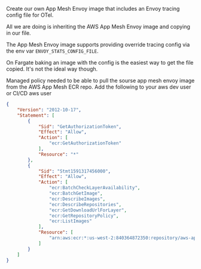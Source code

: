 Create our own App Mesh Envoy image that includes an Envoy tracing config file for OTel.

All we are doing is inheriting the AWS App Mesh Envoy image and copying in our file. 

The App Mesh Envoy image supports providing override tracing config via the env var `ENVOY_STATS_CONFIG_FILE`.

On Fargate baking an image with the config is the easiest way to get the file copied. It's not the ideal way though. 

Managed policy needed to be able to pull the sourse app mesh envoy image from the AWS App Mesh ECR repo. Add the following to your aws dev user or CI/CD aws user
```json
{
    "Version": "2012-10-17",
    "Statement": [
        {
            "Sid": "GetAuthorizationToken",
            "Effect": "Allow",
            "Action": [
                "ecr:GetAuthorizationToken"
            ],
            "Resource": "*"
        },
        {
            "Sid": "Stmt1591317456000",
            "Effect": "Allow",
            "Action": [
                "ecr:BatchCheckLayerAvailability",
                "ecr:BatchGetImage",
                "ecr:DescribeImages",
                "ecr:DescribeRepositories",
                "ecr:GetDownloadUrlForLayer",
                "ecr:GetRepositoryPolicy",
                "ecr:ListImages"
            ],
            "Resource": [
                "arn:aws:ecr:*:us-west-2:840364872350:repository/aws-appmesh-envoy"
            ]
        }
    ]
}
```

